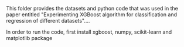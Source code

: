 This folder provides the datasets and python code that was used in the paper entitled "Experimenting XGBoost algorithm for classification and regression of different datasets"....

In order to run the code, first install xgboost, numpy, scikit-learn and matplotlib package

